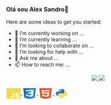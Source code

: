 ### Olá sou Alex Sandro👋

Here are some ideas to get you started:

- 🔭 I’m currently working on ...
- 🌱 I’m currently learning ...
- 👯 I’m looking to collaborate on ...
- 🤔 I’m looking for help with ...
- 💬 Ask me about ...
- 📫 How to reach me: ...
<div align="center">
  <a href="https://github.com/Alexgenesio">
  <img height="180em" src="https://github-readme-stats.vercel.app/api?username=Alexgenesio&show_icons=true&theme=dark&include_all_commits=true&count_private=true"/>
  <img height="180em" src="https://github-readme-stats.vercel.app/api/top-langs/?username=Alexgenesio&layout=compact&langs_count=7&theme=dark"/>
</div>
  <div style="display: inline_block"><br>
  <img align="center" alt="Alex-Js" height="30" width="40" src="https://raw.githubusercontent.com/devicons/devicon/master/icons/javascript/javascript-plain.svg">
  <img align="center" alt="Alex-CSS" height="30" width="40" src="https://raw.githubusercontent.com/devicons/devicon/master/icons/css3/css3-original.svg">
  <img align="center" alt="Alex-HTML" height="30" width="40" src="https://raw.githubusercontent.com/devicons/devicon/master/icons/html5/html5-original.svg">
  <img align="center" alt="Alex-Python" height="30" width="40" src="https://raw.githubusercontent.com/devicons/devicon/master/icons/python/python-original.svg">
  </div>
